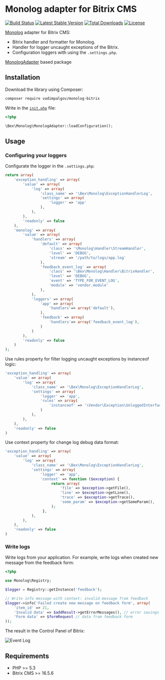 # Monolog adapter for Bitrix CMS

[![Build Status](https://travis-ci.org/vadimpalgov/monolog-bitrix.svg)](https://travis-ci.org/vadimpalgov/monolog-adapter)
[![Latest Stable Version](https://poser.pugx.org/vadimpalgov/monolog-bitrix/v/stable)](https://packagist.org/packages/vadimpalgov/monolog-adapter) 
[![Total Downloads](https://poser.pugx.org/vadimpalgov/monolog-bitrix/downloads)](https://packagist.org/packages/vadimpalgov/monolog-adapter) 
[![License](https://poser.pugx.org/vadimpalgov/monolog-bitrix/license)](https://packagist.org/packages/vadimpalgov/monolog-adapter)

[Monolog](https://github.com/Seldaek/monolog) adapter for Bitrix CMS:

* Bitrix handler and formatter for Monolog.
* Handler for logger uncaught exceptions of the Bitrix.
* Configuration loggers with using the `.settings.php`.

[MonologAdapter](https://github.com/bitrix-expert/monolog-adapter) based package
## Installation

Download the library using Composer:

```bash
composer require vadimpalgov/monolog-bitrix
```

Write in the [`init.php`](https://dev.1c-bitrix.ru/learning/course/?COURSE_ID=43&LESSON_ID=2916) file:

```php
<?php

\Bex\Monolog\MonologAdapter::loadConfiguration();
```

## Usage

### Configuring your loggers

Configurate the logger in the `.settings.php`:

```php
return array(
    'exception_handling' => array(
        'value' => array(
            'log' => array(
                'class_name' => '\Bex\Monolog\ExceptionHandlerLog',
                'settings' => array(
                    'logger' => 'app'
                ),
            ),
        ),
        'readonly' => false
    ),
    'monolog' => array(
        'value' => array(
            'handlers' => array(
                'default' => array(
                    'class' => '\Monolog\Handler\StreamHandler',
                    'level' => 'DEBUG',
                    'stream' => '/path/to/logs/app.log'
                ),
                'feedback_event_log' => array(
                    'class' => '\Bex\Monolog\Handler\BitrixHandler',
                    'level' => 'DEBUG',
                    'event' => 'TYPE_FOR_EVENT_LOG',
                    'module' => 'vendor.module'
                ),
            ),
            'loggers' => array(
                'app' => array(
                    'handlers'=> array('default'),
                ),
                'feedback' => array(
                    'handlers'=> array('feedback_event_log'),
                )
            )
        ),
        'readonly' => false
    )
);
```

Use rules property for filter logging uncaught exceptions by instanceof logic:
```php
'exception_handling' => array(
    'value' => array(
        'log' => array(
            'class_name' => '\Bex\Monolog\ExceptionHandlerLog',
            'settings' => array(
                'logger' => 'app',
                'rules' => array(
                    'instanceof' => '\Vendor\Exception\UnloggedInterface', // or opposite: !instanceof
                )
            ),
        ),
    ),
    'readonly' => false
)
```

Use context property for change log debug data format:
```php
'exception_handling' => array(
    'value' => array(
        'log' => array(
            'class_name' => '\Bex\Monolog\ExceptionHandlerLog',
            'settings' => array(
                'logger' => 'app',
                'context' => function ($exception) {
                     return array(
                         'file' => $exception->getFile(),
                         'line' => $exception->getLine(),
                         'trace' => $exception->getTrace(),
                         'some_param' => $exception->getSomeParam(),
                     );
                 },
            ),
        ),
    ),
    'readonly' => false
)
```

### Write logs

Write logs from your application. For example, write logs when created new message from the feedback form:

```php
<?php

use Monolog\Registry;

$logger = Registry::getInstance('feedback');

// Write info message with context: invalid message from feedback
$logger->info('Failed create new message on feedback form', array(
    'item_id' => 21,
    'Invalid data' => $addResult->getErrorMessages(), // error savings
    'Form data' => $formRequest // data from feedback form
));
```

The result in the Control Panel of Bitrix:

![Event Log](event-log.png)

## Requirements

* PHP >= 5.3
* Bitrix CMS >= 16.5.6
